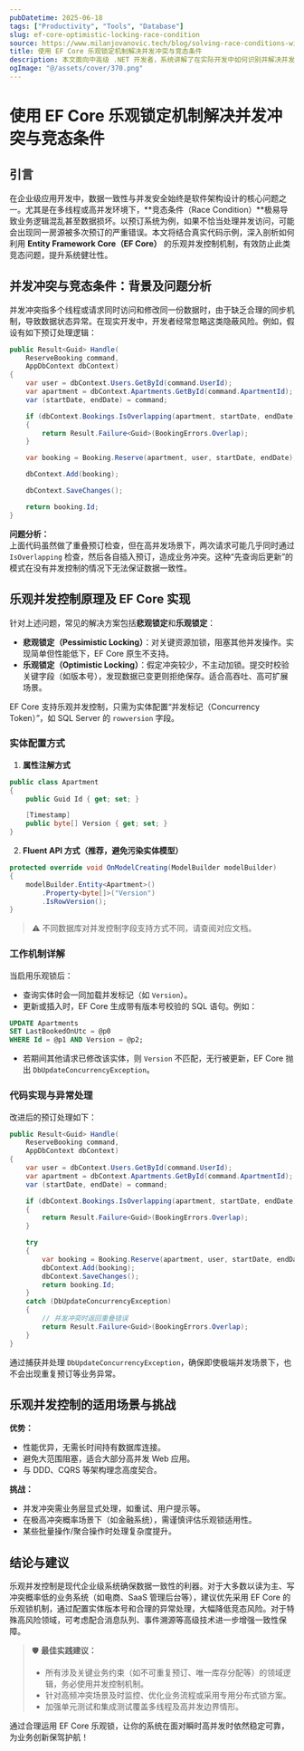 ```yaml
---
pubDatetime: 2025-06-18
tags: ["Productivity", "Tools", "Database"]
slug: ef-core-optimistic-locking-race-condition
source: https://www.milanjovanovic.tech/blog/solving-race-conditions-with-ef-core-optimistic-locking
title: 使用 EF Core 乐观锁定机制解决并发冲突与竞态条件
description: 本文面向中高级 .NET 开发者，系统讲解了在实际开发中如何识别并解决并发冲突，详细解析 EF Core 乐观并发控制的原理、应用及代码实现，并结合典型场景分析其优势与挑战，帮助开发者构建健壮可靠的业务系统。
ogImage: "@/assets/cover/370.png"
---
```


# 使用 EF Core 乐观锁定机制解决并发冲突与竞态条件

## 引言

在企业级应用开发中，数据一致性与并发安全始终是软件架构设计的核心问题之一。尤其是在多线程或高并发环境下，**竞态条件（Race Condition）**极易导致业务逻辑混乱甚至数据损坏。以预订系统为例，如果不恰当处理并发访问，可能会出现同一房源被多次预订的严重错误。本文将结合真实代码示例，深入剖析如何利用 **Entity Framework Core（EF Core）** 的乐观并发控制机制，有效防止此类竞态问题，提升系统健壮性。

## 并发冲突与竞态条件：背景及问题分析

并发冲突指多个线程或请求同时访问和修改同一份数据时，由于缺乏合理的同步机制，导致数据状态异常。在现实开发中，开发者经常忽略这类隐蔽风险。例如，假设有如下预订处理逻辑：

```csharp
public Result<Guid> Handle(
    ReserveBooking command,
    AppDbContext dbContext)
{
    var user = dbContext.Users.GetById(command.UserId);
    var apartment = dbContext.Apartments.GetById(command.ApartmentId);
    var (startDate, endDate) = command;

    if (dbContext.Bookings.IsOverlapping(apartment, startDate, endDate))
    {
        return Result.Failure<Guid>(BookingErrors.Overlap);
    }

    var booking = Booking.Reserve(apartment, user, startDate, endDate);

    dbContext.Add(booking);

    dbContext.SaveChanges();

    return booking.Id;
}
```

**问题分析：**  
上面代码虽然做了重叠预订检查，但在高并发场景下，两次请求可能几乎同时通过 `IsOverlapping` 检查，然后各自插入预订，造成业务冲突。这种“先查询后更新”的模式在没有并发控制的情况下无法保证数据一致性。

## 乐观并发控制原理及 EF Core 实现

针对上述问题，常见的解决方案包括**悲观锁定**和**乐观锁定**：

- **悲观锁定（Pessimistic Locking）**：对关键资源加锁，阻塞其他并发操作。实现简单但性能低下，EF Core 原生不支持。
- **乐观锁定（Optimistic Locking）**：假定冲突较少，不主动加锁。提交时校验关键字段（如版本号），发现数据已变更则拒绝保存。适合高吞吐、高可扩展场景。

EF Core 支持乐观并发控制，只需为实体配置“并发标记（Concurrency Token）”，如 SQL Server 的 `rowversion` 字段。

### 实体配置方式

1. **属性注解方式**

```csharp
public class Apartment
{
    public Guid Id { get; set; }

    [Timestamp]
    public byte[] Version { get; set; }
}
```

2. **Fluent API 方式（推荐，避免污染实体模型）**

```csharp
protected override void OnModelCreating(ModelBuilder modelBuilder)
{
    modelBuilder.Entity<Apartment>()
        .Property<byte[]>("Version")
        .IsRowVersion();
}
```

> ⚠️ 不同数据库对并发控制字段支持方式不同，请查阅对应文档。

### 工作机制详解

当启用乐观锁后：

- 查询实体时会一同加载并发标记（如 `Version`）。
- 更新或插入时，EF Core 生成带有版本号校验的 SQL 语句。例如：

```sql
UPDATE Apartments
SET LastBookedOnUtc = @p0
WHERE Id = @p1 AND Version = @p2;
```

- 若期间其他请求已修改该实体，则 `Version` 不匹配，无行被更新，EF Core 抛出 `DbUpdateConcurrencyException`。

### 代码实现与异常处理

改进后的预订处理如下：

```csharp
public Result<Guid> Handle(
    ReserveBooking command,
    AppDbContext dbContext)
{
    var user = dbContext.Users.GetById(command.UserId);
    var apartment = dbContext.Apartments.GetById(command.ApartmentId);
    var (startDate, endDate) = command;

    if (dbContext.Bookings.IsOverlapping(apartment, startDate, endDate))
    {
        return Result.Failure<Guid>(BookingErrors.Overlap);
    }

    try
    {
        var booking = Booking.Reserve(apartment, user, startDate, endDate);
        dbContext.Add(booking);
        dbContext.SaveChanges();
        return booking.Id;
    }
    catch (DbUpdateConcurrencyException)
    {
        // 并发冲突时返回重叠错误
        return Result.Failure<Guid>(BookingErrors.Overlap);
    }
}
```

通过捕获并处理 `DbUpdateConcurrencyException`，确保即使极端并发场景下，也不会出现重复预订等业务异常。

## 乐观并发控制的适用场景与挑战

**优势：**

- 性能优异，无需长时间持有数据库连接。
- 避免大范围阻塞，适合大部分高并发 Web 应用。
- 与 DDD、CQRS 等架构理念高度契合。

**挑战：**

- 并发冲突需业务层显式处理，如重试、用户提示等。
- 在极高冲突概率场景下（如金融系统），需谨慎评估乐观锁适用性。
- 某些批量操作/聚合操作时处理复杂度提升。

## 结论与建议

乐观并发控制是现代企业级系统确保数据一致性的利器。对于大多数以读为主、写冲突概率低的业务系统（如电商、SaaS 管理后台等），建议优先采用 EF Core 的乐观锁机制，通过配置实体版本号和合理的异常处理，大幅降低竞态风险。对于特殊高风险领域，可考虑配合消息队列、事件溯源等高级技术进一步增强一致性保障。

> 🛡️ **最佳实践建议：**
>
> - 所有涉及关键业务约束（如不可重复预订、唯一库存分配等）的领域逻辑，务必使用并发控制机制。
> - 针对高频冲突场景及时监控、优化业务流程或采用专用分布式锁方案。
> - 加强单元测试和集成测试覆盖多线程及高并发边界情形。

通过合理运用 EF Core 乐观锁，让你的系统在面对瞬时高并发时依然稳定可靠，为业务创新保驾护航！
